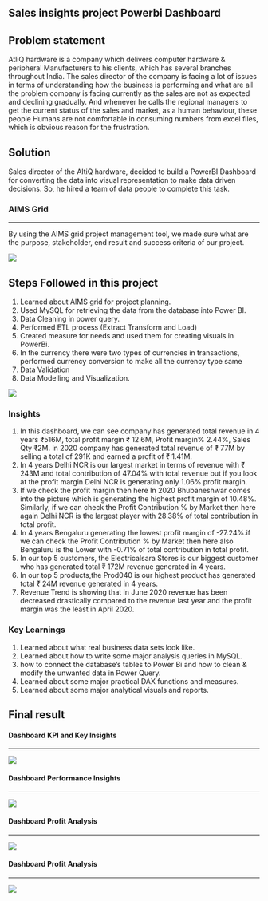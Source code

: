 
## Sales insights project Powerbi Dashboard

## Problem statement

AtliQ hardware is a company which delivers computer hardware & peripheral 
Manufacturers to his clients, which has several branches throughout India. The sales director of the company is facing a lot of
issues in terms of understanding how the business is performing and what are all the problem company is
facing currently as the sales are not as expected and declining gradually. And whenever he calls the regional managers
to get the current status of the sales and market, as a human behaviour, these people 
Humans are not comfortable in consuming numbers from excel files, which is obvious reason for the frustration.

## Solution

Sales director of the AltiQ hardware, decided to build a PowerBI Dashboard for converting the data into 
visual representation to make data driven decisions. So, he hired a team of data people to complete this task.

### AIMS Grid

----
By using the AIMS grid project management tool, we made sure what are the purpose, stakeholder, end result 
and success criteria  of our project.

<img src ="https://github.com/dhruba79/Sales-insights-Power-BI-Dashboard/blob/main/Screenshots/AIMS%20grid%20sales%20insights.jpg?raw=true">

## Steps Followed in this project

1. Learned about AIMS grid for project planning.
2. Used MySQL for retrieving the data from the database into Power BI.
3. Data Cleaning in power query.
4. Performed ETL process (Extract Transform and Load)
5. Created measure for needs and used them for creating visuals in PowerBi.
6. In the currency there were two types of currencies in transactions, performed currency conversion to make all the currency type same
7. Data Validation
8. Data Modelling and Visualization.

<img src ="https://github.com/dhruba79/Sales-insights-Power-BI-Dashboard/blob/main/Screenshots/Data%20Model.png?raw=true">

###  Insights
  
1. In this dashboard, we can see company has generated total revenue in 4 years ₹516M, total profit margin ₹ 12.6M, Profit margin% 2.44%, Sales Qty ₹2M.
   in 2020 company has generated total revenue of ₹ 77M by selling a total of 291K and earned a profit of ₹ 1.41M.
2. In 4 years Delhi NCR is our largest market in terms of revenue with ₹ 243M and total contribution of 47.04% with total revenue but if you look at the profit            margin Delhi NCR is generating only 1.06% profit margin.
3. If we check the profit margin then here In 2020 Bhubaneshwar comes into the picture which is generating the highest profit margin of 10.48%. Similarly, if we can      check the Profit Contribution % by Market then here again Delhi NCR  is the largest player with 28.38% of total contribution in total profit.
4. In 4 years Bengaluru generating the lowest profit margin of -27.24%.if we can check the Profit Contribution % by Market then here also Bengaluru is the Lower with      -0.71% of total contribution in total profit.
5. In our top 5 customers, the Electricalsara Stores is our biggest customer who has generated total ₹ 172M revenue generated in 4 years.
6. In our top 5 products,the Prod040 is our highest product has generated total  ₹ 24M revenue generated in 4 years.
7. Revenue Trend is showing that in June 2020 revenue has been decreased drastically compared to the revenue last year and the profit margin was the least in              April 2020.
  
### Key Learnings

1. Learned about what real business data sets look like.
2. Learned about how to write some major analysis queries in MySQL.
3. how to connect the database’s tables to Power Bi and how to clean & modify the unwanted data in Power Query.
4. Learned about some major practical DAX functions and measures.
5. Learned about some major analytical visuals and reports.


## Final result 

#### Dashboard KPI and Key Insights

-------
 <img src="https://github.com/dhruba79/Sales-insights-Power-BI-Dashboard/blob/main/Screenshots/Sales%20Key%20insights.png?raw=true">
 
 #### Dashboard Performance Insights

-------
 <img src="https://github.com/dhruba79/Sales-insights-Power-BI-Dashboard/blob/main/Screenshots/Sales%20Prformence%20Analysis.png?raw=true">
 

 #### Dashboard Profit Analysis
 
 -----------
 
  <img src="https://github.com/dhruba79/Sales-insights-Power-BI-Dashboard/blob/main/Screenshots/Sales%20Profit%20Analysis.png?raw=true">


   #### Dashboard Profit Analysis
 
 -----------
 
  <img src="https://github.com/dhruba79/Sales-insights-Power-BI-Dashboard/blob/main/Screenshots/2020%20Profit%20Analysis.png?raw=true">






